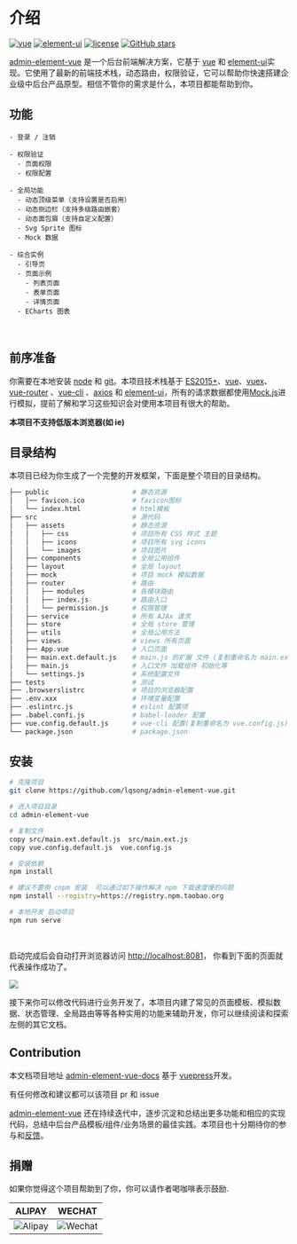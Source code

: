 # 介绍

[![vue](https://img.shields.io/badge/vue-2.6.10-brightgreen.svg)](https://github.com/vuejs/vue)
[![element-ui](https://img.shields.io/badge/element--ui-2.13.0-brightgreen.svg)](https://github.com/ElemeFE/element)
[![license](https://img.shields.io/github/license/mashape/apistatus.svg)](https://github.com/lqsong/admin-element-vue/blob/master/LICENSE)
[![GitHub stars](https://img.shields.io/github/stars/lqsong/admin-element-vue.svg?style=social&label=Stars)](https://github.com/lqsong/admin-element-vue)


[admin-element-vue](http://demo.admin-element-vue.liqingsong.cc/) 是一个后台前端解决方案，它基于 [vue](https://github.com/vuejs/vue) 和 [element-ui](https://github.com/ElemeFE/element)实现。它使用了最新的前端技术栈，动态路由，权限验证，它可以帮助你快速搭建企业级中后台产品原型。相信不管你的需求是什么，本项目都能帮助到你。


## 功能

```
- 登录 / 注销

- 权限验证
  - 页面权限
  - 权限配置

- 全局功能
  - 动态顶级菜单（支持设置是否启用）
  - 动态侧边栏（支持多级路由嵌套）
  - 动态面包屑（支持自定义配置）
  - Svg Sprite 图标
  - Mock 数据

- 综合实例
  - 引导页
  - 页面示例
    - 列表页面
    - 表单页面
    - 详情页面
  - ECharts 图表
```

<br/>

## 前序准备

你需要在本地安装 [node](http://nodejs.org/) 和 [git](https://git-scm.com/)。本项目技术栈基于 [ES2015+](http://es6.ruanyifeng.com/)、[vue](https://cn.vuejs.org/index.html)、[vuex](https://vuex.vuejs.org/zh-cn/)、[vue-router](https://router.vuejs.org/zh-cn/) 、[vue-cli](https://github.com/vuejs/vue-cli) 、[axios](https://github.com/axios/axios) 和 [element-ui](https://github.com/ElemeFE/element)，所有的请求数据都使用[Mock.js](https://github.com/nuysoft/Mock)进行模拟，提前了解和学习这些知识会对使用本项目有很大的帮助。

**本项目不支持低版本浏览器(如 ie)**

## 目录结构

本项目已经为你生成了一个完整的开发框架，下面是整个项目的目录结构。

```bash
├── public                     # 静态资源
│   │── favicon.ico            # favicon图标
│   └── index.html             # html模板
├── src                        # 源代码
│   ├── assets                 # 静态资源
│   │   ├── css                # 项目所有 CSS 样式 主题
│   │   ├── icons              # 项目所有 svg icons
│   │   └── images             # 项目图片
│   ├── components             # 全局公用组件
│   ├── layout                 # 全局 layout
│   ├── mock                   # 项目 mock 模拟数据
│   ├── router                 # 路由
│   │   ├── modules            # 各模块路由
│   │   ├── index.js           # 路由入口
│   │   └── permission.js      # 权限管理
│   ├── service                # 所有 AJAx 请求
│   ├── store                  # 全局 store 管理
│   ├── utils                  # 全局公用方法
│   ├── views                  # views 所有页面
│   ├── App.vue                # 入口页面
│   ├── main.ext.default.js    # main.js 的扩展 文件 (复制重命名为 main.ext.js)
│   ├── main.js                # 入口文件 加载组件 初始化等
│   └── settings.js            # 系统配置文件
├── tests                      # 测试
├── .browserslistrc            # 项目的浏览器配置
├── .env.xxx                   # 环境变量配置
├── .eslintrc.js               # eslint 配置项
├── .babel.confi.js            # babel-loader 配置
├── vue.config.default.js      # vue-cli 配置(复制重命名为 vue.config.js)
└── package.json               # package.json
```

## 安装

```bash
# 克隆项目
git clone https://github.com/lqsong/admin-element-vue.git

# 进入项目目录
cd admin-element-vue

# 复制文件
copy src/main.ext.default.js  src/main.ext.js
copy vue.config.default.js  vue.config.js

# 安装依赖
npm install

# 建议不要用 cnpm 安装  可以通过如下操作解决 npm 下载速度慢的问题
npm install --registry=https://registry.npm.taobao.org

# 本地开发 启动项目
npm run serve
```


<br/>

启动完成后会自动打开浏览器访问 [http://localhost:8081](http://localhost:8081)， 你看到下面的页面就代表操作成功了。

![](https://gitee.com/lqsong/public/raw/master/admin-element-vue/admin1.png)

接下来你可以修改代码进行业务开发了，本项目内建了常见的页面模板、模拟数据、状态管理、全局路由等等各种实用的功能来辅助开发，你可以继续阅读和探索左侧的其它文档。


## Contribution

本文档项目地址 [admin-element-vue-docs](https://github.com/lqsong/admin-element-vue-docs) 基于 [vuepress](https://github.com/vuejs/vuepress)开发。

有任何修改和建议都可以该项目 pr 和 issue

[admin-element-vue](https://github.com/lqsong/admin-element-vue) 还在持续迭代中，逐步沉淀和总结出更多功能和相应的实现代码，总结中后台产品模板/组件/业务场景的最佳实践。本项目也十分期待你的参与和[反馈](https://github.com/lqsong/admin-element-vue/issues)。

## 捐赠

如果你觉得这个项目帮助到了你，你可以请作者喝咖啡表示鼓励.

**ALIPAY**             |  **WECHAT**
:-------------------------:|:-------------------------:
![Alipay](https://gitee.com/lqsong/public/raw/master/common/Alipay.png)  |  ![Wechat](https://gitee.com/lqsong/public/raw/master/common/Wechat.png)
